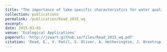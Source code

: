```yaml
---
title: "The importance of lake-specific characteristics for water quality across the continental United States"
collection: publications
permalink: /publication/Read_2015_wq
excerpt:
date: 2015-03-01
venue: 'Ecological Applications'
paperurl: 'http://jzwart.github.io/files/Read_2015_wq.pdf'
citation: 'Read, E., V. Patil, S. Oliver, A. Hetherington, J. Brentrup, J.A. Zwart, K. Winters, J. Corman, E. Nodine, R.I. Woolway, H. Dugan, A. Jaimes, A. Santoso, G. Hong, P. Hanson, L. Winslow, K. Weathers. 2015. The importance of lake-specific characteristics for water quality across the continental United States. Ecological Applications 25(4):943-955'
---
```

